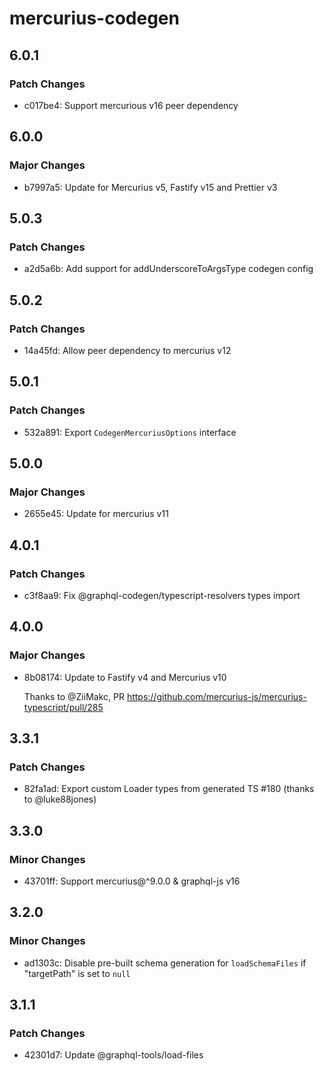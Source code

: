 # mercurius-codegen

## 6.0.1

### Patch Changes

- c017be4: Support mercurious v16 peer dependency

## 6.0.0

### Major Changes

- b7997a5: Update for Mercurius v5, Fastify v15 and Prettier v3

## 5.0.3

### Patch Changes

- a2d5a6b: Add support for addUnderscoreToArgsType codegen config

## 5.0.2

### Patch Changes

- 14a45fd: Allow peer dependency to mercurius v12

## 5.0.1

### Patch Changes

- 532a891: Export `CodegenMercuriusOptions` interface

## 5.0.0

### Major Changes

- 2655e45: Update for mercurius v11

## 4.0.1

### Patch Changes

- c3f8aa9: Fix @graphql-codegen/typescript-resolvers types import

## 4.0.0

### Major Changes

- 8b08174: Update to Fastify v4 and Mercurius v10

  Thanks to @ZiiMakc, PR https://github.com/mercurius-js/mercurius-typescript/pull/285

## 3.3.1

### Patch Changes

- 82fa1ad: Export custom Loader types from generated TS #180 (thanks to @luke88jones)

## 3.3.0

### Minor Changes

- 43701ff: Support mercurius@^9.0.0 & graphql-js v16

## 3.2.0

### Minor Changes

- ad1303c: Disable pre-built schema generation for `loadSchemaFiles` if "targetPath" is set to `null`

## 3.1.1

### Patch Changes

- 42301d7: Update @graphql-tools/load-files
